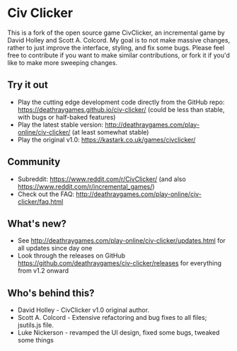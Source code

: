 # Civ Clicker

This is a fork of the open source game CivClicker, an incremental game by David Holley and Scott A.
Colcord. My goal is to not make massive changes, rather to just improve the interface, styling,
and fix some bugs. Please feel free to contribute if you want to make similar contributions,
or fork it if you'd like to make more sweeping changes.

## Try it out

* Play the cutting edge development code directly from the GitHub repo: https://deathraygames.github.io/civ-clicker/ (could be less than stable, with bugs or half-baked features)
* Play the latest stable version: http://deathraygames.com/play-online/civ-clicker/ (at least somewhat stable)
* Play the original v1.0: https://kastark.co.uk/games/civclicker/

## Community

* Subreddit: https://www.reddit.com/r/CivClicker/ (and also https://www.reddit.com/r/incremental_games/) 
* Check out the FAQ: http://deathraygames.com/play-online/civ-clicker/faq.html

## What's new?

* See http://deathraygames.com/play-online/civ-clicker/updates.html for all updates since day one
* Look through the releases on GitHub https://github.com/deathraygames/civ-clicker/releases for everything from v1.2 onward

## Who's behind this?

* David Holley - CivClicker v1.0 original author.
* Scott A. Colcord - Extensive refactoring and bug fixes to all files; jsutils.js file.
* Luke Nickerson - revamped the UI design, fixed some bugs, tweaked some things
